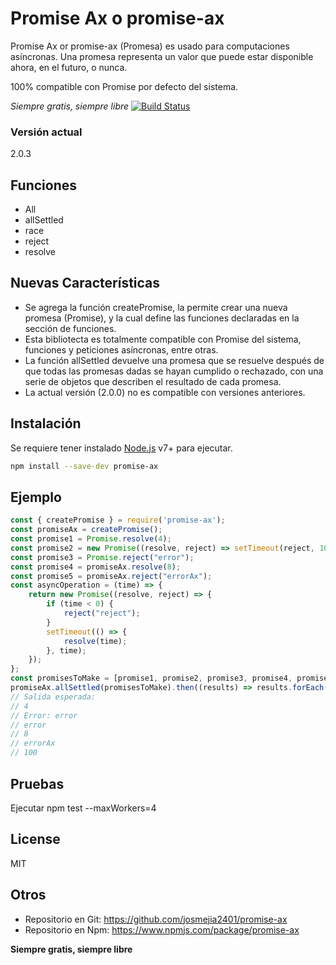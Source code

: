 # Promise Ax o promise-ax
Promise Ax or promise-ax (Promesa) es usado para computaciones asíncronas. Una promesa representa un valor que puede estar disponible ahora, en el futuro, o nunca.

100% compatible con Promise por defecto del sistema.

_Siempre gratis, siempre libre_
[![Build Status](https://travis-ci.org/joemccann/dillinger.svg?branch=master)](https://travis-ci.org/joemccann/dillinger)

### Versión actual
2.0.3

## Funciones
- All
- allSettled
- race
- reject
- resolve

## Nuevas Características
- Se agrega la función createPromise, la permite crear una nueva promesa (Promise), y la cual define las funciones declaradas en la sección de funciones.
- Esta bibliotecta es totalmente compatible con Promise del sistema, funciones y peticiones asíncronas, entre otras.
- La función allSettled devuelve una promesa que se resuelve después de que todas las promesas dadas se hayan cumplido o rechazado, con una serie de objetos que describen el resultado de cada promesa.
- La actual versión (2.0.0) no es compatible con versiones anteriores.

## Instalación
Se requiere tener instalado [Node.js](https://nodejs.org/) v7+ para ejecutar.

```sh
npm install --save-dev promise-ax
```

## Ejemplo
```js
const { createPromise } = require('promise-ax');
const promiseAx = createPromise();
const promise1 = Promise.resolve(4);
const promise2 = new Promise((resolve, reject) => setTimeout(reject, 100, new Error("error")));
const promise3 = Promise.reject("error");
const promise4 = promiseAx.resolve(8);
const promise5 = promiseAx.reject("errorAx");
const asyncOperation = (time) => {
    return new Promise((resolve, reject) => {
        if (time < 0) {
            reject("reject");
        }
        setTimeout(() => {
            resolve(time);
        }, time);
    });
};
const promisesToMake = [promise1, promise2, promise3, promise4, promise5, asyncOperation(100)];
promiseAx.allSettled(promisesToMake).then((results) => results.forEach((result) => console.log(result)))
// Salida esperada:
// 4
// Error: error
// error
// 8
// errorAx
// 100
```
## Pruebas
Ejecutar npm test --maxWorkers=4

## License
MIT

## Otros
- Repositorio en Git: https://github.com/josmejia2401/promise-ax
- Repositorio en Npm: https://www.npmjs.com/package/promise-ax

**Siempre gratis, siempre libre**